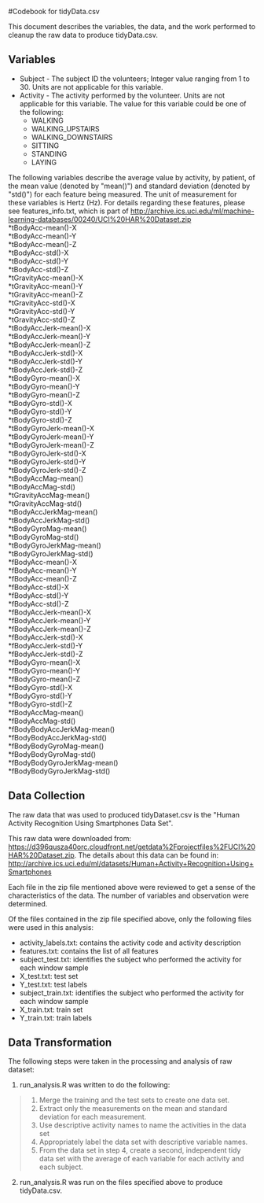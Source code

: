 #Codebook for tidyData.csv

This document describes the variables, the data, and the work performed to cleanup the raw data to produce tidyData.csv.

## Variables

* Subject - The subject ID the volunteers; Integer value ranging from 1 to 30. Units are not applicable for this variable.  
* Activity - The activity performed by the volunteer. Units are not applicable for this variable. The value for this variable could be one of the following:  
    + WALKING  
    + WALKING_UPSTAIRS  
    + WALKING_DOWNSTAIRS  
    + SITTING  
    + STANDING  
    + LAYING  

The following variables describe the average value by activity, by patient, of the mean value (denoted by "mean()") and standard deviation (denoted by "std()") for each feature being measured.  The unit of measurement for these variables is Hertz (Hz). For details regarding these features, please see features_info.txt, which is part of   http://archive.ics.uci.edu/ml/machine-learning-databases/00240/UCI%20HAR%20Dataset.zip  
  *tBodyAcc-mean()-X  
  *tBodyAcc-mean()-Y  
  *tBodyAcc-mean()-Z  
  *tBodyAcc-std()-X  
  *tBodyAcc-std()-Y  
  *tBodyAcc-std()-Z  
  *tGravityAcc-mean()-X  
  *tGravityAcc-mean()-Y  
  *tGravityAcc-mean()-Z  
  *tGravityAcc-std()-X  
  *tGravityAcc-std()-Y  
  *tGravityAcc-std()-Z  
  *tBodyAccJerk-mean()-X  
  *tBodyAccJerk-mean()-Y  
  *tBodyAccJerk-mean()-Z  
  *tBodyAccJerk-std()-X  
  *tBodyAccJerk-std()-Y  
  *tBodyAccJerk-std()-Z  
  *tBodyGyro-mean()-X  
  *tBodyGyro-mean()-Y  
  *tBodyGyro-mean()-Z  
  *tBodyGyro-std()-X  
  *tBodyGyro-std()-Y  
  *tBodyGyro-std()-Z  
  *tBodyGyroJerk-mean()-X  
  *tBodyGyroJerk-mean()-Y  
  *tBodyGyroJerk-mean()-Z  
  *tBodyGyroJerk-std()-X  
  *tBodyGyroJerk-std()-Y  
  *tBodyGyroJerk-std()-Z  
  *tBodyAccMag-mean()  
  *tBodyAccMag-std()  
  *tGravityAccMag-mean()  
  *tGravityAccMag-std()  
  *tBodyAccJerkMag-mean()  
  *tBodyAccJerkMag-std()  
  *tBodyGyroMag-mean()  
  *tBodyGyroMag-std()  
  *tBodyGyroJerkMag-mean()  
  *tBodyGyroJerkMag-std()  
  *fBodyAcc-mean()-X  
  *fBodyAcc-mean()-Y  
  *fBodyAcc-mean()-Z  
  *fBodyAcc-std()-X  
  *fBodyAcc-std()-Y  
  *fBodyAcc-std()-Z  
  *fBodyAccJerk-mean()-X  
  *fBodyAccJerk-mean()-Y  
  *fBodyAccJerk-mean()-Z  
  *fBodyAccJerk-std()-X  
  *fBodyAccJerk-std()-Y  
  *fBodyAccJerk-std()-Z  
  *fBodyGyro-mean()-X  
  *fBodyGyro-mean()-Y  
  *fBodyGyro-mean()-Z  
  *fBodyGyro-std()-X  
  *fBodyGyro-std()-Y  
  *fBodyGyro-std()-Z  
  *fBodyAccMag-mean()  
  *fBodyAccMag-std()  
  *fBodyBodyAccJerkMag-mean()  
  *fBodyBodyAccJerkMag-std()  
  *fBodyBodyGyroMag-mean()  
  *fBodyBodyGyroMag-std()  
  *fBodyBodyGyroJerkMag-mean()  
  *fBodyBodyGyroJerkMag-std()  



## Data Collection

The raw data that was used to produced tidyDataset.csv is the "Human Activity Recognition Using Smartphones Data Set".

This raw data were downloaded from: https://d396qusza40orc.cloudfront.net/getdata%2Fprojectfiles%2FUCI%20HAR%20Dataset.zip.  The details about this data can be found in: http://archive.ics.uci.edu/ml/datasets/Human+Activity+Recognition+Using+Smartphones  

Each file in the zip file mentioned above were reviewed to get a sense of the characteristics of the data.  The number of variables and observation were determined.

Of the files contained in the zip file specified above, only the following files were used in this analysis:  
- activity_labels.txt: contains the activity code and activity description
- features.txt: contains the list of all features  
- subject_test.txt: identifies the subject who performed the activity for each window sample  
- X_test.txt: test set  
- Y_test.txt: test labels  
- subject_train.txt: identifies the subject who performed the activity for each window sample  
- X_train.txt: train set  
- Y_train.txt: train labels  


## Data Transformation
The following steps were taken in the processing and analysis of raw dataset:
1. run_analysis.R was written to do the following:
>    1. Merge the training and the test sets to create one data set.  
>    2. Extract only the measurements on the mean and standard deviation for each measurement.   
>    3. Use descriptive activity names to name the activities in the data set  
>    4. Appropriately label the data set with descriptive variable names.   
>    5. From the data set in step 4, create a second, independent tidy data set with the average of each variable for each activity and each subject.

2. run_analysis.R was run on the files specified above to produce tidyData.csv.


